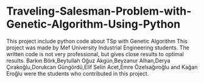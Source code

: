 # Traveling-Salesman-Problem-with-Genetic-Algorithm-Using-Python
This project include python code about TSp with Genetic Algorithm
This project was made by Mef University Industrial Engineering students. The written code is not very professional, but gives close results to optimal results. Barkın Börk,Beytullah Oğuz Akgün,Beyzanur Alhan,Derya Çırakoğlu,Dorukcan Güngördü,Elif Selin Acet,Emre Özelsağıroğlu and Kağan Eroğlu were the students who contributed in this project.
